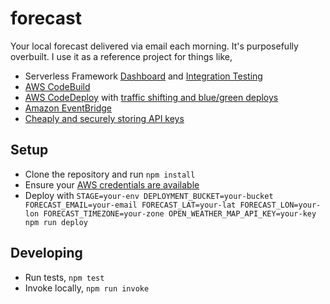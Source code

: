 # forecast

Your local forecast delivered via email each morning. It's purposefully overbuilt. I use it as a reference project for things like,

- Serverless Framework [Dashboard](https://serverless.com/framework/docs/dashboard/) and [Integration Testing](https://github.com/serverless/enterprise/blob/master/docs/testing.md)
- [AWS CodeBuild](https://aws.amazon.com/codebuild/)
- [AWS CodeDeploy](https://aws.amazon.com/codedeploy/) with [traffic shifting and blue/green deploys](https://github.com/davidgf/serverless-plugin-canary-deployments)
- [Amazon EventBridge](https://aws.amazon.com/eventbridge/)
- [Cheaply and securely storing API keys](https://medium.com/better-programming/how-to-store-your-aws-lambda-secrets-cheaply-without-compromising-scalability-or-security-d3e8a250f12c)

## Setup

- Clone the repository and run `npm install`
- Ensure your [AWS credentials are available](https://serverless.com/framework/docs/providers/aws/guide/credentials/)
- Deploy with `STAGE=your-env DEPLOYMENT_BUCKET=your-bucket FORECAST_EMAIL=your-email FORECAST_LAT=your-lat FORECAST_LON=your-lon FORECAST_TIMEZONE=your-zone OPEN_WEATHER_MAP_API_KEY=your-key npm run deploy`

## Developing

- Run tests, `npm test`
- Invoke locally, `npm run invoke`
